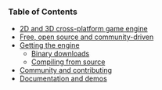 <!-- START OF MDTOC -->
### Table of Contents
- [2D and 3D cross-platform game engine](#2d-and-3d-crossplatform-game-engine)
- [Free, open source and community-driven](#free-open-source-and-communitydriven)
- [Getting the engine](#getting-the-engine)
    - [Binary downloads](#binary-downloads)
    - [Compiling from source](#compiling-from-source)
- [Community and contributing](#community-and-contributing)
- [Documentation and demos](#documentation-and-demos)

<!-- END OF MDTOC -->